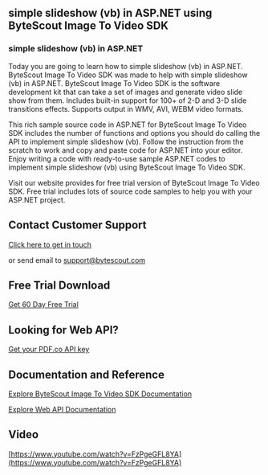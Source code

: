 ## simple slideshow (vb) in ASP.NET using ByteScout Image To Video SDK

### simple slideshow (vb) in ASP.NET

Today you are going to learn how to simple slideshow (vb) in ASP.NET. ByteScout Image To Video SDK was made to help with simple slideshow (vb) in ASP.NET. ByteScout Image To Video SDK is the software development kit that can take a set of images and generate video slide show from them. Includes built-in support for 100+ of 2-D and 3-D slide transitions effects. Supports output in WMV, AVI, WEBM video formats.

This rich sample source code in ASP.NET for ByteScout Image To Video SDK includes the number of functions and options you should do calling the API to implement simple slideshow (vb). Follow the instruction from the scratch to work and copy and paste code for ASP.NET into your editor. Enjoy writing a code with ready-to-use sample ASP.NET codes to implement simple slideshow (vb) using ByteScout Image To Video SDK.

Visit our website provides for free trial version of ByteScout Image To Video SDK. Free trial includes lots of source code samples to help you with your ASP.NET project.

## Contact Customer Support

[Click here to get in touch](https://bytescout.zendesk.com/hc/en-us/requests/new?subject=ByteScout%20Image%20To%20Video%20SDK%20Question)

or send email to [support@bytescout.com](mailto:support@bytescout.com?subject=ByteScout%20Image%20To%20Video%20SDK%20Question) 

## Free Trial Download

[Get 60 Day Free Trial](https://bytescout.com/download/web-installer?utm_source=github-readme)

## Looking for Web API? 

[Get your PDF.co API key](https://pdf.co/documentation/api?utm_source=github-readme)

## Documentation and Reference

[Explore ByteScout Image To Video SDK Documentation](https://bytescout.com/documentation/index.html?utm_source=github-readme)

[Explore Web API Documentation](https://pdf.co/documentation/api?utm_source=github-readme)

## Video

[https://www.youtube.com/watch?v=FzPgeGFL8YA](https://www.youtube.com/watch?v=FzPgeGFL8YA)